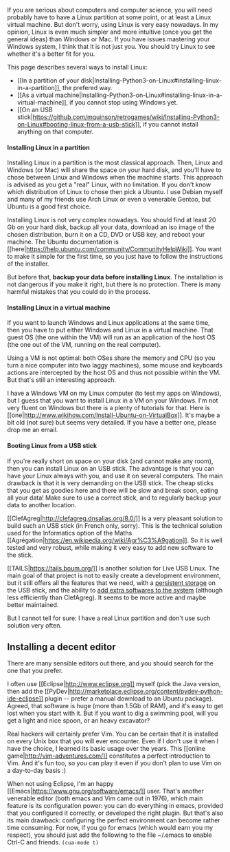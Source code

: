 If you are serious about computers and computer science, you will need
probably have to have a Linux partition at some point, or at least a
Linux virtual machine. But don't worry, using Linux is very easy
nowadays. In my opinion, Linux is even much simpler and more intuitive
(once you get the general ideas) than Windows or Mac. If you have
issues mastering your Windows system, I think that it is not just you.
You should try Linux to see whether it's a better fit for you. 

This page describes several ways to install Linux:
- [[In a partition of your disk|Installing-Python3-on-Linux#installing-linux-in-a-partition]], the prefered way.
- [[As a virtual machine|Installing-Python3-on-Linux#installing-linux-in-a-virtual-machine]], if you cannot stop using Windows yet.
- [[On an USB stick|https://github.com/mquinson/retrogames/wiki/Installing-Python3-on-Linux#booting-linux-from-a-usb-stick]], if you cannot install anything on that computer.

#### Installing Linux in a partition

Installing Linux in a partition is the most classical approach. Then,
Linux and Windows (or Mac) will share the space on your hard disk, and
you'll have to chose between Linux and Windows when the machine
starts. This approach is advised as you get a "real" Linux, with no
limitation. If you don't know which distribution of Linux to chose
then pick a Ubuntu. I use Debian myself and many of my friends use
Arch Linux or even a venerable Gentoo, but Ubuntu is a good first
choice.

Installing Linux is not very complex nowadays. You should find at
least 20 Gb on your hard disk, backup all your data, download an iso
image of the chosen distribution, burn it on a CD, DVD or USB key, and
reboot your machine. The Ubuntu documentation is
[[here|https://help.ubuntu.com/community/CommunityHelpWiki]]. You want
to make it simple for the first time, so you just have to follow the
instructions of the installer.

But before that, **backup your data before installing Linux**. The
installation is not dangerous if you make it right, but there is no
protection. There is many harmful mistakes that you could do in the
process.

#### Installing Linux in a virtual machine
If you want to launch Windows and Linux applications at the same time,
then you have to put either Windows and Linux in a virtual
machine. That guest OS (the one within the VM) will run as an
application of the host OS (the one out of the VM, running on the real
computer). 

Using a VM is not optimal: both OSes share the memory and CPU (so you
turn a nice computer into two laggy machines), some mouse and
keyboards actions are intercepted by the host OS and thus not possible
within the VM. But that's still an interesting approach.

I have a Windows VM on my Linux computer (to test my apps on Windows),
but I guess that you want to install Linux in a VM on your Windows.
I'm not very fluent on Windows but there is a plenty of tutorials for
that. Here is
[[one|http://www.wikihow.com/Install-Ubuntu-on-VirtualBox]]. It's
maybe a bit old (not sure) but seems very detailed. If you have a
better one, please drop me an email.

#### Booting Linux from a USB stick

If you're really short on space on your disk (and cannot make any
room), then you can install Linux on an USB stick. The advantage is
that you can have your Linux always with you, and use it on several
computers. The main drawback is that it is very demanding on the USB
stick. The cheap sticks that you get as goodies here and there will be
slow and break soon, eating all your data! Make sure to use a correct
stick, and to regularly backup your data to another location.

[[ClefAgreg|http://clefagreg.dnsalias.org/8.0/]] is a very pleasant
solution to build such an USB stick (in French only, sorry). This is
the technical solution used for the Informatics option of the Maths
[[Agrégation|https://en.wikipedia.org/wiki/Agr%C3%A9gation]]. So it
is well tested and very robust, while making it very easy to add new
software to the stick.

[[TAILS|https://tails.boum.org/]] is another solution for Live USB
Linux. The main goal of that project is not to easily create a
development environment, but it still offers all the features that we
need, with a [persistent
storage](https://tails.boum.org/doc/first_steps/persistence/) on the
USB stick, and the ability to [add extra softwares to the
system](https://tails.boum.org/doc/advanced_topics/additional_software/)
(although less efficiently than ClefAgreg). It seems to be more active
and maybe better maintained.

But I cannot tell for sure: I have a real Linux partition and don't use
such solution very often.

## Installing a decent editor

There are many sensible editors out there, and you should search for
the one that you prefer.

I often use [[Eclipse|http://www.eclipse.org]] myself (pick the Java
version, then add the
[[PyDev|http://marketplace.eclipse.org/content/pydev-python-ide-eclipse]]
plugin -- prefer a manual download to an Ubuntu package). Agreed, that
software is huge (more than 1.5Gb of RAM), and it's easy to get lost
when you start with it. But if you want to dig a swimming pool, will
you get a light and nice spoon, or an heavy excavator?

Real hackers will certainly prefer Vim. You can be certain that it is
installed on every Unix box that you will ever encounter. Even if I
don't use it when I have the choice, I learned its basic usage over
the years. This [[online game|http://vim-adventures.com/]]
constitutes a perfect introduction to Vim. And it's fun too, so you
can play it even if you don't plan to use Vim on a day-to-day basis :)

When not using Eclipse, I'm an happy
[[Emacs|https://www.gnu.org/software/emacs/]] user. That's another
venerable editor (both emacs and Vim came out in 1976), which main
feature is its configuration power: you can do everything in emacs,
provided that you configured it correctly, or developed the right
plugin. But that's also its main drawback: configuring the perfect
environment can become rather time consuming. For now, if you go for
emacs (which would earn you my respect), you should just add the
following to the file ~/.emacs to enable Ctrl-C and friends.
```(cua-mode t)```
